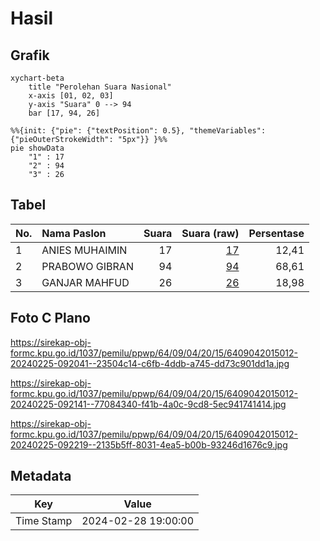 # Hasil

## Grafik

```mermaid
xychart-beta
    title "Perolehan Suara Nasional"
    x-axis [01, 02, 03]
    y-axis "Suara" 0 --> 94
    bar [17, 94, 26]
```

```mermaid
%%{init: {"pie": {"textPosition": 0.5}, "themeVariables": {"pieOuterStrokeWidth": "5px"}} }%%
pie showData
    "1" : 17
    "2" : 94
    "3" : 26
```

## Tabel

| No. | Nama Paslon    | Suara | Suara (raw) | Persentase |
|:--- |:-------------- | -----:| -----------:| ----------:|
| 1   | ANIES MUHAIMIN | 17    | [17][p-1]   | 12,41      |
| 2   | PRABOWO GIBRAN | 94    | [94][p-2]   | 68,61      |
| 3   | GANJAR MAHFUD  | 26    | [26][p-3]   | 18,98      |


[p-1]: https://github.com/gigit-pemilu/pemilu-2024/blob/main/pilpres/hitung-suara/sub/64-kalimantan-timur/sub/09-penajam-paser-utara/sub/04-sepaku/sub/2015-telemow/sub/012-tps/sub/paslon-1.txt
[p-2]: https://github.com/gigit-pemilu/pemilu-2024/blob/main/pilpres/hitung-suara/sub/64-kalimantan-timur/sub/09-penajam-paser-utara/sub/04-sepaku/sub/2015-telemow/sub/012-tps/sub/paslon-2.txt
[p-3]: https://github.com/gigit-pemilu/pemilu-2024/blob/main/pilpres/hitung-suara/sub/64-kalimantan-timur/sub/09-penajam-paser-utara/sub/04-sepaku/sub/2015-telemow/sub/012-tps/sub/paslon-3.txt

## Foto C Plano

https://sirekap-obj-formc.kpu.go.id/1037/pemilu/ppwp/64/09/04/20/15/6409042015012-20240225-092041--23504c14-c6fb-4ddb-a745-dd73c901dd1a.jpg

https://sirekap-obj-formc.kpu.go.id/1037/pemilu/ppwp/64/09/04/20/15/6409042015012-20240225-092141--77084340-f41b-4a0c-9cd8-5ec941741414.jpg

https://sirekap-obj-formc.kpu.go.id/1037/pemilu/ppwp/64/09/04/20/15/6409042015012-20240225-092219--2135b5ff-8031-4ea5-b00b-93246d1676c9.jpg


## Metadata

| Key        | Value               |
| ---------- | ------------------- |
| Time Stamp | 2024-02-28 19:00:00 |




